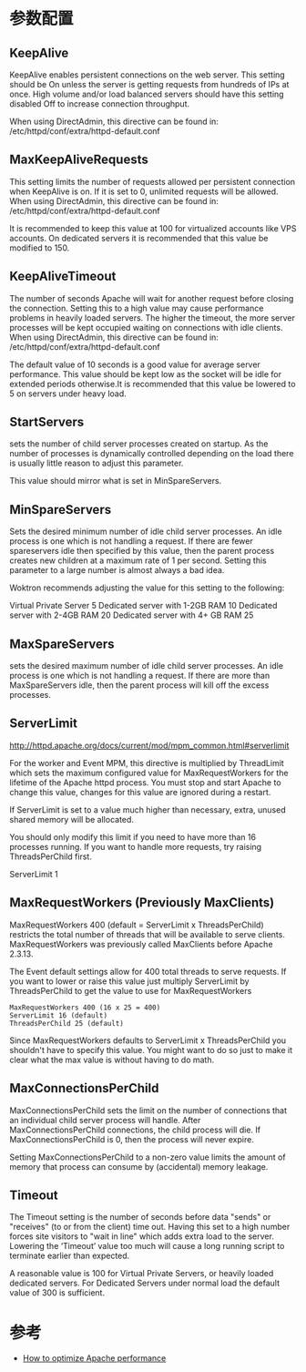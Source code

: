 # 参数配置

## KeepAlive

KeepAlive enables persistent connections on the web server. This setting should be On unless the server is getting requests from hundreds of IPs at once. High volume and/or load balanced servers should have this setting disabled Off to increase connection throughput.

When using DirectAdmin, this directive can be found in: /etc/httpd/conf/extra/httpd-default.conf

## MaxKeepAliveRequests

This setting limits the number of requests allowed per persistent connection when KeepAlive is on. If it is set to 0, unlimited requests will be allowed. When using DirectAdmin, this directive can be found in: /etc/httpd/conf/extra/httpd-default.conf

It is recommended to keep this value at 100 for virtualized accounts like VPS accounts. On dedicated servers it is recommended that this value be modified to 150.

## KeepAliveTimeout

The number of seconds Apache will wait for another request before closing the connection. Setting this to a high value may cause performance problems in heavily loaded servers. The higher the timeout, the more server processes will be kept occupied waiting on connections with idle clients. When using DirectAdmin, this directive can be found in: /etc/httpd/conf/extra/httpd-default.conf

The default value of 10 seconds is a good value for average server performance. This value should be kept low as the socket will be idle for extended periods otherwise.It is recommended that this value be lowered to 5 on servers under heavy load.

## StartServers

sets the number of child server processes created on startup. As the number of processes is dynamically controlled depending on the load there is usually little reason to adjust this parameter.

This value should mirror what is set in MinSpareServers.

## MinSpareServers

Sets the desired minimum number of idle child server processes. An idle process is one which is not handling a request. If there are fewer spareservers idle then specified by this value, then the parent process creates new children at a maximum rate of 1 per second. Setting this parameter to a large number is almost always a bad idea.

Woktron recommends adjusting the value for this setting to the following:

Virtual Private Server 5
Dedicated server with 1-2GB RAM 10
Dedicated server with 2-4GB RAM 20
Dedicated server with 4+ GB RAM 25

## MaxSpareServers

sets the desired maximum number of idle child server processes. An idle process is one which is not handling a request. If there are more than MaxSpareServers idle, then the parent process will kill off the excess processes.

## ServerLimit

http://httpd.apache.org/docs/current/mod/mpm_common.html#serverlimit

For the worker and Event MPM, this directive is multiplied by ThreadLimit which sets the maximum configured value for MaxRequestWorkers for the lifetime of the Apache httpd process. You must stop and start Apache to change this value, changes for this value are ignored during a restart.

If ServerLimit is set to a value much higher than necessary, extra, unused shared memory will be allocated.

You should only modify this limit if you need to have more than 16 processes running. If you want to handle more requests, try raising ThreadsPerChild first.

ServerLimit 1

## MaxRequestWorkers (Previously MaxClients)

MaxRequestWorkers 400 (default = ServerLimit x ThreadsPerChild) restricts the total number of threads that will be available to serve clients. MaxRequestWorkers was previously called MaxClients before Apache 2.3.13.

The Event default settings allow for 400 total threads to serve requests. If you want to lower or raise this value just multiply ServerLimit by ThreadsPerChild to get the value to use for MaxRequestWorkers

```shell
MaxRequestWorkers 400 (16 x 25 = 400)
ServerLimit 16 (default)
ThreadsPerChild 25 (default)
```

Since MaxRequestWorkers defaults to ServerLimit x ThreadsPerChild you shouldn't have to specify this value. You might want to do so just to make it clear what the max value is without having to do math.

## MaxConnectionsPerChild

MaxConnectionsPerChild sets the limit on the number of connections that an individual child server process will handle. After MaxConnectionsPerChild connections, the child process will die. If MaxConnectionsPerChild is 0, then the process will never expire.

Setting MaxConnectionsPerChild to a non-zero value limits the amount of memory that process can consume by (accidental) memory leakage.

## Timeout

The Timeout setting is the number of seconds before data "sends" or "receives" (to or from the client) time out. Having this set to a high number forces site visitors to "wait in line" which adds extra load to the server. Lowering the ‘Timeout’ value too much will cause a long running script to terminate earlier than expected.

A reasonable value is 100 for Virtual Private Servers, or heavily loaded dedicated servers. For Dedicated Servers under normal load the default value of 300 is sufficient.

# 参考
- [How to optimize Apache performance](http://www.woktron.com/secure/knowledgebase/133/How-to-optimize-Apache-performance.html)
